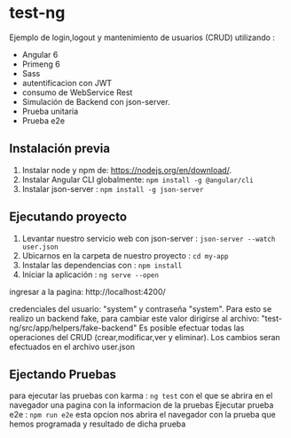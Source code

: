 # test-ng

Ejemplo de login,logout y mantenimiento de usuarios (CRUD) utilizando :

- Angular 6
- Primeng 6
- Sass
- autentificacion con JWT
- consumo de WebService Rest
- Simulación de Backend con json-server.
- Prueba unitaria
- Prueba e2e

## Instalación previa

1. Instalar node y npm de: https://nodejs.org/en/download/.
2. Instalar Angular CLI globalmente: `npm install -g @angular/cli`
3. Instalar json-server : `npm install -g json-server`

## Ejecutando proyecto

1. Levantar nuestro servicio web con json-server : `json-server --watch user.json` 
2. Ubicarnos en la carpeta de nuestro proyecto : `cd my-app`
3. Instalar las dependencias con : `npm install`
4. Iniciar la aplicación : `ng serve --open`

ingresar a la pagina: http://localhost:4200/

credenciales del usuario: "system" y contraseña "system". Para esto se realizo un backend fake, para cambiar este valor
dirigirse al archivo: "test-ng/src/app/helpers/fake-backend" Es posible efectuar todas las operaciones del CRUD (crear,modificar,ver y eliminar).
Los cambios seran efectuados en el archivo user.json

## Ejectando Pruebas

para ejecutar las pruebas con karma : `ng test` con el que se abrira en el navegador una pagina con la informacion de la pruebas
Ejecutar prueba e2e : `npm run e2e`  esta opcion nos abrira el navegador con la prueba que hemos programada y resultado de dicha prueba



